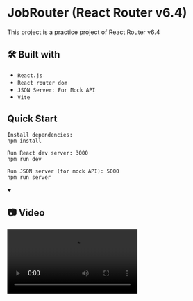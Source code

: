# JobRouter (React Router v6.4)

This project is a practice project of React Router v6.4

## 🛠️ Built with

- `React.js`
- `React router dom`
- `JSON Server: For Mock API`
- `Vite`

## Quick Start

```
Install dependencies:
npm install

Run React dev server: 3000
npm run dev

Run JSON server (for mock API): 5000
npm run server
```

<details open>
<summary><h2>📷 Video</h2></summary>
<video src="https://github.com/Lalitkumar4/react-router-6.4-practice-project/assets/64465383/5f059116-a5d2-4ea9-be31-089c2c412eb2" controls="controls" >
</video>
</details>




